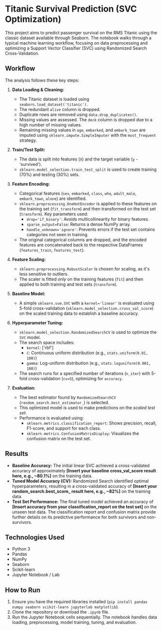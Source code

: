 # Titanic Survival Prediction (SVC Optimization)

This project aims to predict passenger survival on the RMS Titanic using the classic dataset available through Seaborn. The notebook walks through a typical machine learning workflow, focusing on data preprocessing and optimizing a Support Vector Classifier (SVC) using Randomized Search Cross-Validation.

## Workflow

The analysis follows these key steps:

1.  **Data Loading & Cleaning:**
    *   The Titanic dataset is loaded using `seaborn.load_dataset('titanic')`.
    *   The redundant `alive` column is dropped.
    *   Duplicate rows are removed using `data.drop_duplicates()`.
    *   Missing values are assessed. The `deck` column is dropped due to a high number of missing values.
    *   Remaining missing values in `age`, `embarked`, and `embark_town` are imputed using `sklearn.impute.SimpleImputer` with the `most_frequent` strategy.

2.  **Train/Test Split:**
    *   The data is split into features (`X`) and the target variable (`y` - 'survived').
    *   `sklearn.model_selection.train_test_split` is used to create training (70%) and testing (30%) sets.

3.  **Feature Encoding:**
    *   Categorical features (`sex`, `embarked`, `class`, `who`, `adult_male`, `embark_town`, `alone`) are identified.
    *   `sklearn.preprocessing.OneHotEncoder` is applied to these features on the training set (`fit_transform`) and then transformed on the test set (`transform`). Key parameters used:
        *   `drop='if_binary'`: Avoids multicollinearity for binary features.
        *   `sparse_output=False`: Returns a dense NumPy array.
        *   `handle_unknown='ignore'`: Prevents errors if the test set contains categories not seen in training.
    *   The original categorical columns are dropped, and the encoded features are concatenated back to the respective DataFrames (`features_train`, `features_test`).

4.  **Feature Scaling:**
    *   `sklearn.preprocessing.RobustScaler` is chosen for scaling, as it's less sensitive to outliers.
    *   The scaler is fitted *only* on the training features (`fit`) and then applied to both training and test sets (`transform`).

5.  **Baseline Model:**
    *   A simple `sklearn.svm.SVC` with a `kernel='linear'` is evaluated using 5-fold cross-validation (`sklearn.model_selection.cross_val_score`) on the scaled training data to establish a baseline accuracy.

6.  **Hyperparameter Tuning:**
    *   `sklearn.model_selection.RandomizedSearchCV` is used to optimize the `SVC` model.
    *   The search space includes:
        *   `kernel`: ['rbf']
        *   `C`: Continuous uniform distribution (e.g., `stats.uniform(0.01, 100)`)
        *   `gamma`: Log-uniform distribution (e.g., `stats.loguniform(0.001, 100)`)
    *   The search runs for a specified number of iterations (`n_iter`) with 5-fold cross-validation (`cv=5`), optimizing for `accuracy`.

7.  **Evaluation:**
    *   The best estimator found by `RandomizedSearchCV` (`random_search.best_estimator_`) is selected.
    *   This optimized model is used to make predictions on the *scaled test set*.
    *   Performance is evaluated using:
        *   `sklearn.metrics.classification_report`: Shows precision, recall, F1-score, and support for each class.
        *   `sklearn.metrics.ConfusionMatrixDisplay`: Visualizes the confusion matrix on the test set.

## Results

*   **Baseline Accuracy:** The initial linear SVC achieved a cross-validated accuracy of approximately **[Insert your baseline cross_val_score result here, e.g., ~80.1%]** on the training data.
*   **Tuned Model Accuracy (CV):** Randomized Search identified optimal hyperparameters, resulting in a cross-validated accuracy of **[Insert your random_search.best_score_ result here, e.g., ~82%]** on the training data.
*   **Test Set Performance:** The final tuned model achieved an accuracy of **[Insert accuracy from your classification_report on the test set]** on the unseen test data. The classification report and confusion matrix provide further details on its predictive performance for both survivors and non-survivors.

## Technologies Used

*   Python 3
*   Pandas
*   NumPy
*   Seaborn
*   Scikit-learn
*   Jupyter Notebook / Lab

## How to Run

1.  Ensure you have the required libraries installed (`pip install pandas numpy seaborn scikit-learn jupyterlab matplotlib`).
2.  Clone the repository or download the `.ipynb` file.
3.  Run the Jupyter Notebook cells sequentially. The notebook handles data loading, preprocessing, model training, tuning, and evaluation.

